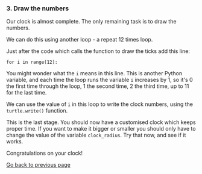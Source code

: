 ### 3. Draw the numbers

Our clock is almost complete. The only remaining task is to draw the numbers.

We can do this using another loop - a repeat 12 times loop.

Just after the code which calls the function to draw the ticks add this line:
```
for i in range(12):
```

You might wonder what the ```i``` means in this line. This is another Python variable, and each time the loop runs the variable ```i``` increases by 1, so it's 0 the first time through the loop, 1 the second time, 2 the third time, up to 11 for the last time.

We can use the value of ```i``` in this loop to write the clock numbers, using the ```turtle.write()``` function.



This is the last stage. You should now have a customised clock which keeps proper time. If you want to make it bigger or smaller you should only have to change the value of the variable ```clock_radius```. Try that now, and see if it works.

Congratulations on your clock!


[Go back to previous page](README5.md)